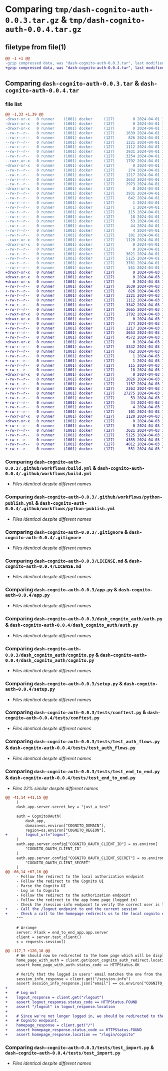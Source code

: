 # Comparing `tmp/dash-cognito-auth-0.0.3.tar.gz` & `tmp/dash-cognito-auth-0.0.4.tar.gz`

## filetype from file(1)

```diff
@@ -1 +1 @@
-gzip compressed data, was "dash-cognito-auth-0.0.3.tar", last modified: Mon Apr  1 15:00:24 2024, max compression
+gzip compressed data, was "dash-cognito-auth-0.0.4.tar", last modified: Wed Apr  3 14:52:27 2024, max compression
```

## Comparing `dash-cognito-auth-0.0.3.tar` & `dash-cognito-auth-0.0.4.tar`

### file list

```diff
@@ -1,33 +1,39 @@
-drwxr-xr-x   0 runner    (1001) docker     (127)        0 2024-04-01 15:00:24.444144 dash-cognito-auth-0.0.3/
-drwxr-xr-x   0 runner    (1001) docker     (127)        0 2024-04-01 15:00:24.440144 dash-cognito-auth-0.0.3/.github/
-drwxr-xr-x   0 runner    (1001) docker     (127)        0 2024-04-01 15:00:24.444144 dash-cognito-auth-0.0.3/.github/workflows/
--rw-r--r--   0 runner    (1001) docker     (127)     1639 2024-04-01 15:00:19.000000 dash-cognito-auth-0.0.3/.github/workflows/build.yml
--rw-r--r--   0 runner    (1001) docker     (127)      826 2024-04-01 15:00:19.000000 dash-cognito-auth-0.0.3/.github/workflows/python-publish.yml
--rw-r--r--   0 runner    (1001) docker     (127)     1221 2024-04-01 15:00:19.000000 dash-cognito-auth-0.0.3/.gitignore
--rw-r--r--   0 runner    (1001) docker     (127)     1112 2024-04-01 15:00:19.000000 dash-cognito-auth-0.0.3/LICENSE.md
--rw-r--r--   0 runner    (1001) docker     (127)     3931 2024-04-01 15:00:24.444144 dash-cognito-auth-0.0.3/PKG-INFO
--rw-r--r--   0 runner    (1001) docker     (127)     3254 2024-04-01 15:00:19.000000 dash-cognito-auth-0.0.3/README.md
--rwxr-xr-x   0 runner    (1001) docker     (127)     1792 2024-04-01 15:00:19.000000 dash-cognito-auth-0.0.3/app.py
-drwxr-xr-x   0 runner    (1001) docker     (127)        0 2024-04-01 15:00:24.444144 dash-cognito-auth-0.0.3/dash_cognito_auth/
--rw-r--r--   0 runner    (1001) docker     (127)      274 2024-04-01 15:00:19.000000 dash-cognito-auth-0.0.3/dash_cognito_auth/__init__.py
--rw-r--r--   0 runner    (1001) docker     (127)     1217 2024-04-01 15:00:19.000000 dash-cognito-auth-0.0.3/dash_cognito_auth/auth.py
--rw-r--r--   0 runner    (1001) docker     (127)     3653 2024-04-01 15:00:19.000000 dash-cognito-auth-0.0.3/dash_cognito_auth/cognito.py
--rw-r--r--   0 runner    (1001) docker     (127)     2973 2024-04-01 15:00:19.000000 dash-cognito-auth-0.0.3/dash_cognito_auth/cognito_oauth.py
-drwxr-xr-x   0 runner    (1001) docker     (127)        0 2024-04-01 15:00:24.444144 dash-cognito-auth-0.0.3/dash_cognito_auth.egg-info/
--rw-r--r--   0 runner    (1001) docker     (127)     3931 2024-04-01 15:00:24.000000 dash-cognito-auth-0.0.3/dash_cognito_auth.egg-info/PKG-INFO
--rw-r--r--   0 runner    (1001) docker     (127)      642 2024-04-01 15:00:24.000000 dash-cognito-auth-0.0.3/dash_cognito_auth.egg-info/SOURCES.txt
--rw-r--r--   0 runner    (1001) docker     (127)        1 2024-04-01 15:00:24.000000 dash-cognito-auth-0.0.3/dash_cognito_auth.egg-info/dependency_links.txt
--rw-r--r--   0 runner    (1001) docker     (127)        1 2024-04-01 15:00:24.000000 dash-cognito-auth-0.0.3/dash_cognito_auth.egg-info/not-zip-safe
--rw-r--r--   0 runner    (1001) docker     (127)      115 2024-04-01 15:00:24.000000 dash-cognito-auth-0.0.3/dash_cognito_auth.egg-info/requires.txt
--rw-r--r--   0 runner    (1001) docker     (127)       18 2024-04-01 15:00:24.000000 dash-cognito-auth-0.0.3/dash_cognito_auth.egg-info/top_level.txt
--rw-r--r--   0 runner    (1001) docker     (127)       53 2024-04-01 15:00:19.000000 dash-cognito-auth-0.0.3/pytest.ini
--rw-r--r--   0 runner    (1001) docker     (127)       44 2024-04-01 15:00:19.000000 dash-cognito-auth-0.0.3/requirements-dev.txt
--rw-r--r--   0 runner    (1001) docker     (127)        4 2024-04-01 15:00:19.000000 dash-cognito-auth-0.0.3/requirements.txt
--rw-r--r--   0 runner    (1001) docker     (127)      101 2024-04-01 15:00:24.444144 dash-cognito-auth-0.0.3/setup.cfg
--rwxr-xr-x   0 runner    (1001) docker     (127)     1120 2024-04-01 15:00:19.000000 dash-cognito-auth-0.0.3/setup.py
-drwxr-xr-x   0 runner    (1001) docker     (127)        0 2024-04-01 15:00:24.444144 dash-cognito-auth-0.0.3/tests/
--rw-r--r--   0 runner    (1001) docker     (127)        0 2024-04-01 15:00:19.000000 dash-cognito-auth-0.0.3/tests/__init__.py
--rw-r--r--   0 runner    (1001) docker     (127)     3621 2024-04-01 15:00:19.000000 dash-cognito-auth-0.0.3/tests/conftest.py
--rw-r--r--   0 runner    (1001) docker     (127)     5125 2024-04-01 15:00:19.000000 dash-cognito-auth-0.0.3/tests/test_auth_flows.py
--rw-r--r--   0 runner    (1001) docker     (127)     3761 2024-04-01 15:00:19.000000 dash-cognito-auth-0.0.3/tests/test_end_to_end.py
--rw-r--r--   0 runner    (1001) docker     (127)      551 2024-04-01 15:00:19.000000 dash-cognito-auth-0.0.3/tests/test_import.py
+drwxr-xr-x   0 runner    (1001) docker     (127)        0 2024-04-03 14:52:27.558729 dash-cognito-auth-0.0.4/
+drwxr-xr-x   0 runner    (1001) docker     (127)        0 2024-04-03 14:52:27.550729 dash-cognito-auth-0.0.4/.github/
+drwxr-xr-x   0 runner    (1001) docker     (127)        0 2024-04-03 14:52:27.554729 dash-cognito-auth-0.0.4/.github/workflows/
+-rw-r--r--   0 runner    (1001) docker     (127)     1639 2024-04-03 14:52:22.000000 dash-cognito-auth-0.0.4/.github/workflows/build.yml
+-rw-r--r--   0 runner    (1001) docker     (127)      826 2024-04-03 14:52:22.000000 dash-cognito-auth-0.0.4/.github/workflows/python-publish.yml
+-rw-r--r--   0 runner    (1001) docker     (127)     1221 2024-04-03 14:52:22.000000 dash-cognito-auth-0.0.4/.gitignore
+-rw-r--r--   0 runner    (1001) docker     (127)     1112 2024-04-03 14:52:22.000000 dash-cognito-auth-0.0.4/LICENSE.md
+-rw-r--r--   0 runner    (1001) docker     (127)     3342 2024-04-03 14:52:27.558729 dash-cognito-auth-0.0.4/PKG-INFO
+-rw-r--r--   0 runner    (1001) docker     (127)     2665 2024-04-03 14:52:22.000000 dash-cognito-auth-0.0.4/README.md
+-rwxr-xr-x   0 runner    (1001) docker     (127)     1792 2024-04-03 14:52:22.000000 dash-cognito-auth-0.0.4/app.py
+drwxr-xr-x   0 runner    (1001) docker     (127)        0 2024-04-03 14:52:27.554729 dash-cognito-auth-0.0.4/dash_cognito_auth/
+-rw-r--r--   0 runner    (1001) docker     (127)      274 2024-04-03 14:52:22.000000 dash-cognito-auth-0.0.4/dash_cognito_auth/__init__.py
+-rw-r--r--   0 runner    (1001) docker     (127)     1217 2024-04-03 14:52:22.000000 dash-cognito-auth-0.0.4/dash_cognito_auth/auth.py
+-rw-r--r--   0 runner    (1001) docker     (127)     3653 2024-04-03 14:52:22.000000 dash-cognito-auth-0.0.4/dash_cognito_auth/cognito.py
+-rw-r--r--   0 runner    (1001) docker     (127)     4572 2024-04-03 14:52:22.000000 dash-cognito-auth-0.0.4/dash_cognito_auth/cognito_oauth.py
+drwxr-xr-x   0 runner    (1001) docker     (127)        0 2024-04-03 14:52:27.558729 dash-cognito-auth-0.0.4/dash_cognito_auth.egg-info/
+-rw-r--r--   0 runner    (1001) docker     (127)     3342 2024-04-03 14:52:27.000000 dash-cognito-auth-0.0.4/dash_cognito_auth.egg-info/PKG-INFO
+-rw-r--r--   0 runner    (1001) docker     (127)      762 2024-04-03 14:52:27.000000 dash-cognito-auth-0.0.4/dash_cognito_auth.egg-info/SOURCES.txt
+-rw-r--r--   0 runner    (1001) docker     (127)        1 2024-04-03 14:52:27.000000 dash-cognito-auth-0.0.4/dash_cognito_auth.egg-info/dependency_links.txt
+-rw-r--r--   0 runner    (1001) docker     (127)        1 2024-04-03 14:52:27.000000 dash-cognito-auth-0.0.4/dash_cognito_auth.egg-info/not-zip-safe
+-rw-r--r--   0 runner    (1001) docker     (127)      115 2024-04-03 14:52:27.000000 dash-cognito-auth-0.0.4/dash_cognito_auth.egg-info/requires.txt
+-rw-r--r--   0 runner    (1001) docker     (127)       18 2024-04-03 14:52:27.000000 dash-cognito-auth-0.0.4/dash_cognito_auth.egg-info/top_level.txt
+drwxr-xr-x   0 runner    (1001) docker     (127)        0 2024-04-03 14:52:27.558729 dash-cognito-auth-0.0.4/example/
+-rw-r--r--   0 runner    (1001) docker     (127)     2026 2024-04-03 14:52:22.000000 dash-cognito-auth-0.0.4/example/README.md
+-rw-r--r--   0 runner    (1001) docker     (127)     1157 2024-04-03 14:52:22.000000 dash-cognito-auth-0.0.4/example/app.py
+-rw-r--r--   0 runner    (1001) docker     (127)     2363 2024-04-03 14:52:22.000000 dash-cognito-auth-0.0.4/example/aws_resources.yaml
+-rw-r--r--   0 runner    (1001) docker     (127)    27275 2024-04-03 14:52:22.000000 dash-cognito-auth-0.0.4/example/image.png
+-rw-r--r--   0 runner    (1001) docker     (127)       53 2024-04-03 14:52:22.000000 dash-cognito-auth-0.0.4/pytest.ini
+-rw-r--r--   0 runner    (1001) docker     (127)       44 2024-04-03 14:52:22.000000 dash-cognito-auth-0.0.4/requirements-dev.txt
+-rw-r--r--   0 runner    (1001) docker     (127)        4 2024-04-03 14:52:22.000000 dash-cognito-auth-0.0.4/requirements.txt
+-rw-r--r--   0 runner    (1001) docker     (127)      101 2024-04-03 14:52:27.558729 dash-cognito-auth-0.0.4/setup.cfg
+-rwxr-xr-x   0 runner    (1001) docker     (127)     1120 2024-04-03 14:52:22.000000 dash-cognito-auth-0.0.4/setup.py
+drwxr-xr-x   0 runner    (1001) docker     (127)        0 2024-04-03 14:52:27.558729 dash-cognito-auth-0.0.4/tests/
+-rw-r--r--   0 runner    (1001) docker     (127)        0 2024-04-03 14:52:22.000000 dash-cognito-auth-0.0.4/tests/__init__.py
+-rw-r--r--   0 runner    (1001) docker     (127)     3621 2024-04-03 14:52:22.000000 dash-cognito-auth-0.0.4/tests/conftest.py
+-rw-r--r--   0 runner    (1001) docker     (127)     5125 2024-04-03 14:52:22.000000 dash-cognito-auth-0.0.4/tests/test_auth_flows.py
+-rw-r--r--   0 runner    (1001) docker     (127)     4355 2024-04-03 14:52:22.000000 dash-cognito-auth-0.0.4/tests/test_end_to_end.py
+-rw-r--r--   0 runner    (1001) docker     (127)     4812 2024-04-03 14:52:22.000000 dash-cognito-auth-0.0.4/tests/test_end_to_end_with_path_prefix.py
+-rw-r--r--   0 runner    (1001) docker     (127)      551 2024-04-03 14:52:22.000000 dash-cognito-auth-0.0.4/tests/test_import.py
```

### Comparing `dash-cognito-auth-0.0.3/.github/workflows/build.yml` & `dash-cognito-auth-0.0.4/.github/workflows/build.yml`

 * *Files identical despite different names*

### Comparing `dash-cognito-auth-0.0.3/.github/workflows/python-publish.yml` & `dash-cognito-auth-0.0.4/.github/workflows/python-publish.yml`

 * *Files identical despite different names*

### Comparing `dash-cognito-auth-0.0.3/.gitignore` & `dash-cognito-auth-0.0.4/.gitignore`

 * *Files identical despite different names*

### Comparing `dash-cognito-auth-0.0.3/LICENSE.md` & `dash-cognito-auth-0.0.4/LICENSE.md`

 * *Files identical despite different names*

### Comparing `dash-cognito-auth-0.0.3/app.py` & `dash-cognito-auth-0.0.4/app.py`

 * *Files identical despite different names*

### Comparing `dash-cognito-auth-0.0.3/dash_cognito_auth/auth.py` & `dash-cognito-auth-0.0.4/dash_cognito_auth/auth.py`

 * *Files identical despite different names*

### Comparing `dash-cognito-auth-0.0.3/dash_cognito_auth/cognito.py` & `dash-cognito-auth-0.0.4/dash_cognito_auth/cognito.py`

 * *Files identical despite different names*

### Comparing `dash-cognito-auth-0.0.3/setup.py` & `dash-cognito-auth-0.0.4/setup.py`

 * *Files identical despite different names*

### Comparing `dash-cognito-auth-0.0.3/tests/conftest.py` & `dash-cognito-auth-0.0.4/tests/conftest.py`

 * *Files identical despite different names*

### Comparing `dash-cognito-auth-0.0.3/tests/test_auth_flows.py` & `dash-cognito-auth-0.0.4/tests/test_auth_flows.py`

 * *Files identical despite different names*

### Comparing `dash-cognito-auth-0.0.3/tests/test_end_to_end.py` & `dash-cognito-auth-0.0.4/tests/test_end_to_end.py`

 * *Files 22% similar despite different names*

```diff
@@ -41,14 +41,15 @@
     )
     dash_app.server.secret_key = "just_a_test"
 
     auth = CognitoOAuth(
         dash_app,
         domain=os.environ["COGNITO_DOMAIN"],
         region=os.environ["COGNITO_REGION"],
+        logout_url="logout",
     )
     auth.app.server.config["COGNITO_OAUTH_CLIENT_ID"] = os.environ[
         "COGNITO_OAUTH_CLIENT_ID"
     ]
     auth.app.server.config["COGNITO_OAUTH_CLIENT_SECRET"] = os.environ[
         "COGNITO_OAUTH_CLIENT_SECRET"
     ]
@@ -66,14 +67,16 @@
     - Follow the redirect to the local authorization endpoint
     - Follow the redirect to the Cognito UI
     - Parse the Cognito UI
     - Log in to Cognito
     - Follow the redirect to the authorization endpoint
     - Follow the redirect to the app home page (logged in)
     - Check the /session-info endpoint to verify the correct user is logged in
+    - Call the /logout endpoint to end the current session
+    - Check a call to the homepage redirects us to the local cognito endpoint
     """
 
     # Arrange
     server: Flask = end_to_end_app.app.server
     client = server.test_client()
     s = requests.session()
 
@@ -117,7 +120,18 @@
     # We should now be redirected to the home page which will be displayed
     home_page_with_auth = client.get(post_cognito_auth_redirect.location)
     assert home_page_with_auth.status_code == HTTPStatus.OK
 
     # Verify that the logged in users' email matches the one from the env
     session_info_response = client.get("/session-info")
     assert session_info_response.json["email"] == os.environ["COGNITO_EMAIL"]
+
+    # Log out
+    logout_response = client.get("/logout")
+    assert logout_response.status_code == HTTPStatus.FOUND
+    assert "/logout" in logout_response.location
+
+    # Since we're not longer logged in, we should be redirected to the local
+    # Cognito endpoint.
+    homepage_response = client.get("/")
+    assert homepage_response.status_code == HTTPStatus.FOUND
+    assert homepage_response.location == "/login/cognito"
```

### Comparing `dash-cognito-auth-0.0.3/tests/test_import.py` & `dash-cognito-auth-0.0.4/tests/test_import.py`

 * *Files identical despite different names*

